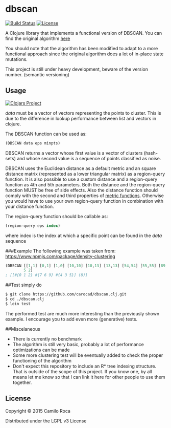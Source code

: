 # dbscan
[![Build Status](https://travis-ci.org/carocad/dbscan.clj.svg?branch=master)](https://travis-ci.org/carocad/dbscan.clj)
[![License](https://img.shields.io/badge/license-LGPL%20v3-blue.svg)](https://github.com/carocad/dbscan.clj/blob/master/LICENSE)

A Clojure library that implements a functional version of DBSCAN.
You can find the original algorithm [here](https://www.aaai.org/Papers/KDD/1996/KDD96-037.pdf)

You should note that the algorithm has been modified to adapt to a more functional approach
since the original algorithm does a lot of in-place state mutations.

This project is still under heavy development, beware of the version number.
(semantic versioning)

## Usage
[![Clojars Project](http://clojars.org/dbscan/latest-version.svg)](http://clojars.org/dbscan)

*data* must be a vector of vectors representing the points to cluster. This is
due to the difference in lookup performance between list and vectors in clojure.

The DBSCAN function can be used as:
```Clojure
(DBSCAN data eps minpts)
```
DBSCAN returns a vector whose first value is a vector of clusters (hash-sets) and
whose second value is a sequence of points classified as noise.

DBSCAN uses the Euclidean distance as a default metric and an square distance matrix
(represented as a lower triangular matrix) as a region-query function. It is also possible
to use a custom distance and a region-query function as 4th and 5th parameters. Both the
distance and the region-query function MUST be free of side effects.
Also the distance function should comply with the second and third properties of
[metric functions](https://en.wikipedia.org/wiki/Metric_%28mathematics%29). Otherwise
you would have to use your own region-query function in combination with your distance function.

The region-query function should be callable as:
```Clojure
(region-query eps index)
```
where index is the index at which a specific point can be found in the *data* sequence

###Example
The following example was taken from: https://www.npmjs.com/package/density-clustering
```Clojure
(DBSCAN [[1,1] [0,1] [1,0] [10,10] [10,13] [13,13] [54,54] [55,55] [89,89] [57,55]]
        5 2)
; [[#{0 1 2} #{7 6 9} #{4 3 5}] (8)]
```

##Test
simply do
```bash
$ git clone https://github.com/carocad/dbscan.clj.git
$ cd ./dbscan.clj
$ lein test
```

The performed test are much more interesting than the previously shown example. I encourage you
to add even more (generative) tests.

##Miscelaneous
- There is currently no benchmark
- The algorithm is still very basic, probably a lot of performance optimizations can be made
- Some more clustering test will be eventually added to check the proper functioning of the algorithm
- Don't expect this repository to include an R\* tree indexing structure. That is outside of the scope of this project. If you know one, by all means let me know so that I can link it here for other people to use them together.

## License

Copyright © 2015 Camilo Roca

Distributed under the LGPL v3 License
